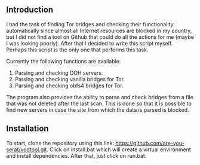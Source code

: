 ## Introduction
I had the task of finding Tor bridges and checking their functionality automatically since almost all Internet resources are blocked in my country, but I did not find a tool on Github that could do all the actions for me (maybe I was looking poorly). After that I decided to write this script myself. Perhaps this script is the only one that performs this task.

Currently the following functions are available:

1) Parsing and checking DOH servers.
2) Parsing and checking vanilla bridges for Tor.
3) Parsing and checking obfs4 bridges for Tor.

The program also provides the ability to parse and check bridges from a file that was not deleted after the last scan. This is done so that it is possible to find new servers in case the site from which the data is parsed is blocked.

## Installation
To start, clone the repository using this link: https://github.com/are-you-serat/vodtool.git. Click on install.bat which will create a virtual environment and install dependencies. After that, just click on run.bat.
